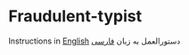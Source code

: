 # Fraudulent-typist
Instructions in [English](./README-en.md)
دستورالعمل به زبان [فارسی](./README-fa.md)